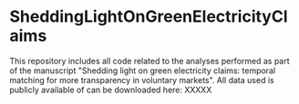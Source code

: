 # SheddingLightOnGreenElectricityClaims
This repository includes all code related to the analyses performed as part of the manuscript "Shedding light on green electricity claims: temporal matching for more transparency in voluntary markets". All data used is publicly available of can be downloaded here: XXXXX
